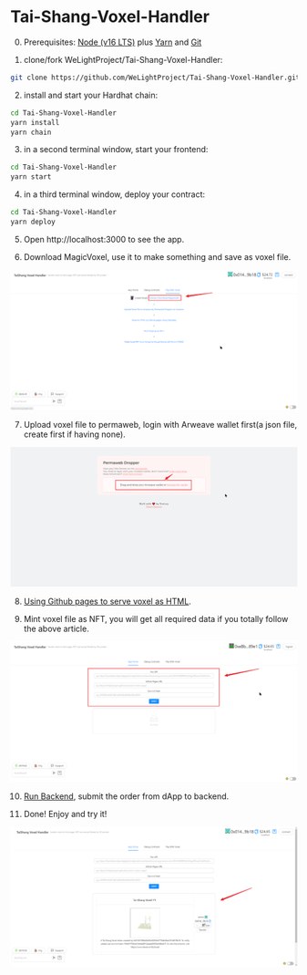 # Tai-Shang-Voxel-Handler

0. Prerequisites: [Node (v16 LTS)](https://nodejs.org/en/download/) plus [Yarn](https://classic.yarnpkg.com/en/docs/install/) and [Git](https://git-scm.com/downloads)

1. clone/fork WeLightProject/Tai-Shang-Voxel-Handler:

```bash
git clone https://github.com/WeLightProject/Tai-Shang-Voxel-Handler.git
```

2. install and start your Hardhat chain:

```bash
cd Tai-Shang-Voxel-Handler
yarn install
yarn chain
```

3. in a second terminal window, start your frontend:

```bash
cd Tai-Shang-Voxel-Handler
yarn start
```

4. in a third terminal window, deploy your contract:

```bash
cd Tai-Shang-Voxel-Handler
yarn deploy
```

5. Open http://localhost:3000 to see the app.

6. Download MagicVoxel, use it to make something and save as voxel file.

![1](tutorial_pictures/1_generate%20voxel%20file.png)

7. Upload voxel file to permaweb, login with Arweave wallet first(a json file, create first if having none).

![2](tutorial_pictures/2_upload%20voxel%20file%20to%20permaweb.png)

8. [Using Github pages to serve voxel as HTML](https://mirror.xyz/0x73c7448760517E3E6e416b2c130E3c6dB2026A1d/OzUFOPfgAcZQ4MY1eu3ce87SMULiccAFeeIcCWBfuAg).

9. Mint voxel file as NFT, you will get all required data if you totally follow the above article.

![3](tutorial_pictures/3_mint%20voxel%20as%20nft.png)

10. [Run Backend](https://github.com/WeLightProject/Tai-Shang-Voxel-Handler/blob/master/backend/voxel_handler/README.md), submit the order from dApp to backend.

11. Done! Enjoy and try it!

![4](tutorial_pictures/4_final%20nft.png)
